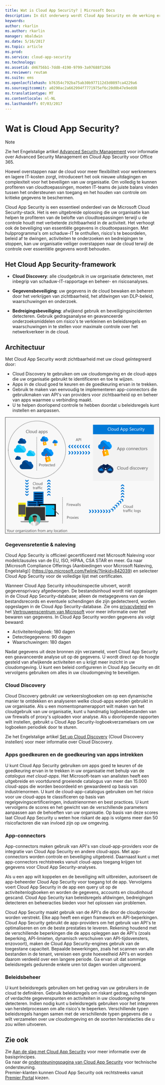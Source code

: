 ```yaml
---
title: Wat is Cloud App Security? | Microsoft Docs
description: In dit onderwerp wordt Cloud App Security en de werking ervan beschreven.
keywords: 
author: rkarlin
ms.author: rkarlin
manager: mbaldwin
ms.date: 5/16/2017
ms.topic: article
ms.prod: 
ms.service: cloud-app-security
ms.technology: 
ms.assetid: d46756b1-7dd8-4190-9799-3a97688f1266
ms.reviewer: reutam
ms.suite: ems
ms.openlocfilehash: b76354c792ba75ab30b977112d3d0897ca4229a6
ms.sourcegitcommit: a0290ac2a662994f7771975ef6c20d0b47e9edd8
ms.translationtype: MT
ms.contentlocale: nl-NL
ms.lasthandoff: 07/03/2017
---
```

# <a name="what-is-cloud-app-security"></a>Wat is Cloud App Security?

> [!NOTE]
> Zie het Engelstalige artikel [Advanced Security Management](https://support.office.com/article/Get-started-with-Advanced-Management-Security-d9ee4d67-f2b3-42b4-9c9e-c4529904990a) voor informatie over Advanced Security Management en Cloud App Security voor Office 365.

Hoewel overstappen naar de cloud voor meer flexibiliteit voor werknemers en lagere IT-kosten zorgt, introduceert het ook nieuwe uitdagingen en complexiteit voor het beveiligen van uw organisatie. Om volledig te kunnen profiteren van cloudtoepassingen, moeten IT-teams de juiste balans vinden tussen het ondersteunen van toegang en het houden van controle om kritieke gegevens te beschermen.  

Cloud App Security is een essentieel onderdeel van de Microsoft Cloud Security-stack. Het is een uitgebreide oplossing die uw organisatie kan helpen te profiteren van de belofte van cloudtoepassingen terwijl u de controle houdt met verbeterde zichtbaarheid in de activiteit. Het verhoogt ook de beveiliging van essentiële gegevens in cloudtoepassingen. Met hulpprogramma's om schaduw-IT te onthullen, risico's te beoordelen, beleid af te dwingen, activiteiten te onderzoeken en bedreigingen te stoppen, kan uw organisatie veiliger overstappen naar de cloud terwijl de controle over essentiële gegevens wordt behouden. 

## <a name="the-cloud-app-security-framework"></a>Het Cloud App Security-framework  

- **Cloud Discovery**: alle cloudgebruik in uw organisatie detecteren, met inbegrip van schaduw-IT-rapportage en beheer- en risicoanalyses.
    
- **Gegevensbeveiliging**: uw gegevens in de cloud bewaken en beheren door het verkrijgen van zichtbaarheid, het afdwingen van DLP-beleid, waarschuwingen en onderzoek. 
    
- **Bedreigingsbeveiliging**: afwijkend gebruik en beveiligingsincidenten detecteren. Gebruik gedragsanalyse en geavanceerde onderzoeksmiddelen om risico's te verkleinen en beleidsregels en waarschuwingen in te stellen voor maximale controle over het netwerkverkeer in de cloud.

## <a name="architecture"></a>Architectuur  

Met Cloud App Security wordt zichtbaarheid met uw cloud geïntegreerd door:  

-   Cloud Discovery te gebruiken om uw cloudomgeving en de cloud-apps die uw organisatie gebruikt te identificeren en toe te wijzen.
-   Apps in de cloud goed te keuren en de goedkeuring ervan in te trekken.  
-   Gebruik te maken van eenvoudig te implementeren app-connectors die gebruikmaken van API's van providers voor zichtbaarheid op en beheer van apps waarmee u verbinding maakt.  
-   U te helpen doorlopend controle te hebben doordat u beleidsregels kunt instellen en aanpassen.  

![Diagram Cloud App Security-architectuur](./media/architecture.png)  

### <a name="data-retention--compliance"></a>Gegevensretentie & naleving

Cloud App Security is officieel gecertificeerd met Microsoft Naleving voor modelcIausules van de EU, ISO, HIPAA, CSA STAR en meer. Ga naar [Microsoft Compliance Offerings (Aanbiedingen voor Microsoft Naleving, Engelstalig)] (https://go.microsoft.com/fwlink/?linkid=842039) en selecteer Cloud App Security voor de volledige lijst met certificaten.  

Wanneer Cloud App Security inhoudsinspectie uitvoert, wordt gegevensprivacy afgedwongen. De bestandsinhoud wordt niet opgeslagen in de Cloud App Security-database; alleen de metagegevens van de bestandsrecords en eventuele schendingen die zijn gedetecteerd, worden opgeslagen in de Cloud App Security-database. Zie ons [privacybeleid](http://go.microsoft.com/fwlink/?LinkId=512132) en het [Vertrouwenscentrum van Microsoft](https://www.microsoft.com/TrustCenter/Privacy/You-are-in-control-of-your-data) voor meer informatie over het bewaren van gegevens.
In Cloud App Security worden gegevens als volgt bewaard: 
 
- Activiteitenlogboek: 180 dagen 
- Detectiegegevens: 90 dagen 
- Waarschuwingen: 180 dagen 

Nadat gegevens uit deze bronnen zijn verzameld, voert Cloud App Security een geavanceerde analyse uit op de gegevens. U wordt direct op de hoogte gesteld van afwijkende activiteiten en u krijgt meer inzicht in uw cloudomgeving. U kunt een beleid configureren in Cloud App Security en dit vervolgens gebruiken om alles in uw cloudomgeving te beveiligen.  

### <a name="cloud-discovery"></a>Cloud Discovery  

Cloud Discovery gebruikt uw verkeerslogboeken om op een dynamische manier te ontdekken en analyseren welke cloud-apps worden gebruikt in uw organisatie. Als u een momentopnamerapport wilt maken van het cloudgebruik van uw organisatie, kunt u handmatig logboekbestanden van uw firewalls of proxy's uploaden voor analyse. Als u doorlopende rapporten wilt instellen, gebruikt u Cloud App Security-logboekverzamelaars om uw logboeken periodiek door te sturen.  

Zie het Engelstalige artikel [Set up Cloud Discovery](set-up-cloud-discovery.md) (Cloud Discovery instellen) voor meer informatie over Cloud Discovery.

### <a name="sanctioning-and-unsanctioning-an-app"></a>Apps goedkeuren en de goedkeuring van apps intrekken  

U kunt Cloud App Security gebruiken om apps goed te keuren of de goedkeuring ervan in te trekken in uw organisatie met behulp van de *catalogus met cloud-apps*. Het Microsoft-team van analisten heeft een uitgebreide en voortdurend groeiende catalogus van meer dan 15.000 cloud-apps die worden beoordeeld en gewaardeerd op basis van industrienormen. U kunt de cloud-app-catalogus gebruiken om het risico voor uw cloud-apps te classificeren op basis van regelgevingscertificeringen, industrienormen en best practices. U kunt vervolgens de scores en het gewicht van de verschillende parameters aanpassen aan de behoeften van uw organisatie. Op basis van deze scores laat Cloud App Security u weten hoe riskant de app is volgens meer dan 50 risicofactoren die van invloed zijn op uw omgeving.  

### <a name="app-connectors"></a>App-connectors  
App-connectors maken gebruik van API's van cloud-app-providers voor de integratie van Cloud App Security en andere cloud-apps. Met app-connectors worden controle en beveiliging uitgebreid. Daarnaast kunt u met app-connectors rechtstreeks vanuit cloud-apps toegang krijgen tot gegevens voor Cloud App Security-analyses.  

Als u een app wilt koppelen en de beveiliging wilt uitbreiden, autoriseert de app-beheerder Cloud App Security voor toegang tot de app. Vervolgens voert Cloud App Security in de app een query uit op de activiteitenlogboeken en worden de gegevens, accounts en cloudinhoud gescand. Cloud App Security kan beleidsregels afdwingen, bedreigingen detecteren en beheeracties bieden voor het oplossen van problemen.  

Cloud App Security maakt gebruik van de API's die door de cloudprovider worden verstrekt. Elke app heeft een eigen framework en API-beperkingen. Cloud App Security gebruikt de app-providers om het gebruik van API's te optimaliseren en om de beste prestaties te leveren. Rekening houdend met de verschillende beperkingen die de apps opleggen aan de API's (zoals beperking, API-limieten, dynamisch verschuiven van API-tijdsvensters, enzovoort), maken de Cloud App Security-engines gebruik van de toegestane capaciteit. Bepaalde bewerkingen, zoals het scannen van alle bestanden in de tenant, vereisen een grote hoeveelheid API's en worden daarom verdeeld over een langere periode. Ga ervan uit dat sommige beleidsregels gedurende enkele uren tot dagen worden uitgevoerd.  

### <a name="policy-control"></a>Beleidsbeheer  

U kunt beleidsregels gebruiken om het gedrag van uw gebruikers in de cloud te definiëren. Gebruik beleidsregels om riskant gedrag, schendingen of verdachte gegevenspunten en activiteiten in uw cloudomgeving te detecteren. Indien nodig kunt u beleidsregels gebruiken voor het integreren van herstelprocessen om alle risico's te beperken. Verschillende typen beleidsregels hangen samen met de verschillende typen gegevens die u wilt verzamelen over uw cloudomgeving en de soorten herstelacties die u zou willen uitvoeren.  

## <a name="see-also"></a>Zie ook  

Zie [Aan de slag met Cloud App Security](getting-started-with-cloud-app-security.md) voor meer informatie over de basisprincipes.    
Ga naar de [ondersteuningspagina van Cloud App Security](http://support.microsoft.com/oas/default.aspx?prid=16031) voor technische ondersteuning.   
Premier-klanten kunnen Cloud App Security ook rechtstreeks vanuit [Premier Portal](https://premier.microsoft.com/) kiezen.   

